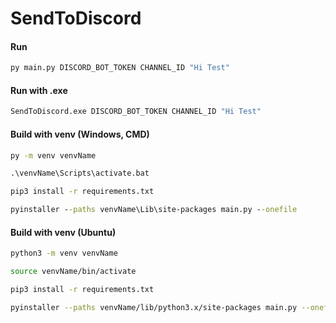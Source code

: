 # SendToDiscord


#### Run

```cmd
py main.py DISCORD_BOT_TOKEN CHANNEL_ID "Hi Test"
```

#### Run with .exe

```cmd
SendToDiscord.exe DISCORD_BOT_TOKEN CHANNEL_ID "Hi Test"
```

#### Build with venv (Windows, CMD)

```cmd
py -m venv venvName
```

```cmd
.\venvName\Scripts\activate.bat
```

```cmd
pip3 install -r requirements.txt
```

```cmd
pyinstaller --paths venvName\Lib\site-packages main.py --onefile
```

#### Build with venv (Ubuntu)

```bash
python3 -m venv venvName
```

```bash
source venvName/bin/activate
```

```bash
pip3 install -r requirements.txt
```

```bash
pyinstaller --paths venvName/lib/python3.x/site-packages main.py --onefile
```
